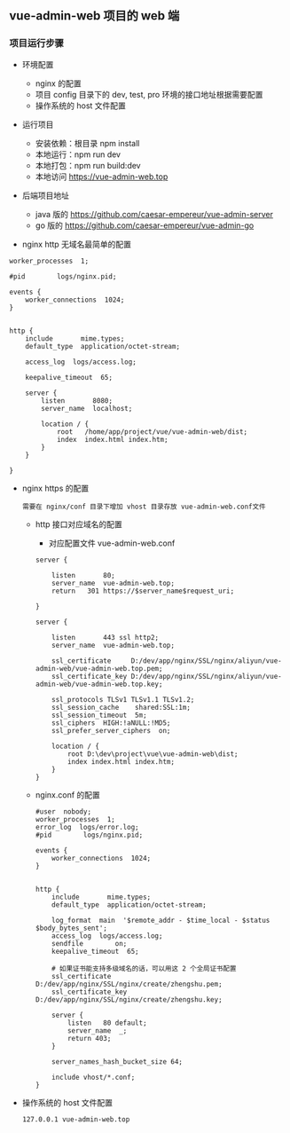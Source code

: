 ## vue-admin-web 项目的 web 端


### 项目运行步骤

- 环境配置
    - nginx 的配置
    - 项目 config 目录下的 dev, test, pro 环境的接口地址根据需要配置
    - 操作系统的 host 文件配置
- 运行项目
    - 安装依赖：根目录 npm install 
    - 本地运行：npm run dev
    - 本地打包：npm run build:dev
    - 本地访问 https://vue-admin-web.top
    
- 后端项目地址
    - java 版的 https://github.com/caesar-empereur/vue-admin-server
    - go 版的   https://github.com/caesar-empereur/vue-admin-go

- nginx http 无域名最简单的配置
```
worker_processes  1;

#pid        logs/nginx.pid;

events {
    worker_connections  1024;
}


http {
    include       mime.types;
    default_type  application/octet-stream;

    access_log  logs/access.log;

    keepalive_timeout  65;

    server {
        listen       8080;
        server_name  localhost;

        location / {
            root   /home/app/project/vue/vue-admin-web/dist;
            index  index.html index.htm;
        }
    }

}

```

- nginx https 的配置
    ```
    需要在 nginx/conf 目录下增加 vhost 目录存放 vue-admin-web.conf文件
    ```
    - http 接口对应域名的配置
        - 对应配置文件 vue-admin-web.conf
        
        ```
        server {
        
        	listen       80;
        	server_name  vue-admin-web.top;
        	return   301 https://$server_name$request_uri;
        	
        }
        
        server {
        
        	listen       443 ssl http2;
        	server_name  vue-admin-web.top;
        	
        	ssl_certificate		D:/dev/app/nginx/SSL/nginx/aliyun/vue-admin-web/vue-admin-web.top.pem;
        	ssl_certificate_key D:/dev/app/nginx/SSL/nginx/aliyun/vue-admin-web/vue-admin-web.top.key;
        	
        	ssl_protocols TLSv1 TLSv1.1 TLSv1.2;
        	ssl_session_cache    shared:SSL:1m;
        	ssl_session_timeout  5m;
        	ssl_ciphers  HIGH:!aNULL:!MD5;
        	ssl_prefer_server_ciphers  on;
        
        	location / {
        		root D:\dev\project\vue\vue-admin-web\dist;
        		index index.html index.htm;
        	}
        }
        ```

    - nginx.conf 的配置
    
        ```
        #user  nobody;
        worker_processes  1;
        error_log  logs/error.log;
        #pid        logs/nginx.pid;
        
        events {
            worker_connections  1024;
        }
        
        
        http {
            include       mime.types;
            default_type  application/octet-stream;
        
            log_format  main  '$remote_addr - $time_local - $status $body_bytes_sent';
            access_log  logs/access.log;
            sendfile        on;
            keepalive_timeout  65;
            
            # 如果证书能支持多级域名的话，可以用这 2 个全局证书配置
            ssl_certificate 	 D:/dev/app/nginx/SSL/nginx/create/zhengshu.pem;
            ssl_certificate_key  D:/dev/app/nginx/SSL/nginx/create/zhengshu.key;
            
            server {
                listen   80 default;
                server_name  _;
                return 403;
            }
        
            server_names_hash_bucket_size 64; 
 
            include vhost/*.conf;
        }
        ```


- 操作系统的 host 文件配置
    ```
    127.0.0.1 vue-admin-web.top
    ```
                                                                                                          
